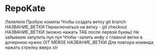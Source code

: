 # RepoKate
Ляляляля
Пробую комиты
Чтобы создать ветку git branch НАЗВАНИЕ_ВЕТКИ
Переключиться на ветку - git checkout НАЗВАНИЕ_ВЕТКИ (можно нажать ТАБ после первой буквы)
Не забываем запулить пул пул 
Чтобы -залить инфу с главной ветки в дочернюю нужно GIT MERGE НАЗВАНИЕ_ВЕТКИ
Для повтора команда нажать стрелку вверх
xtr